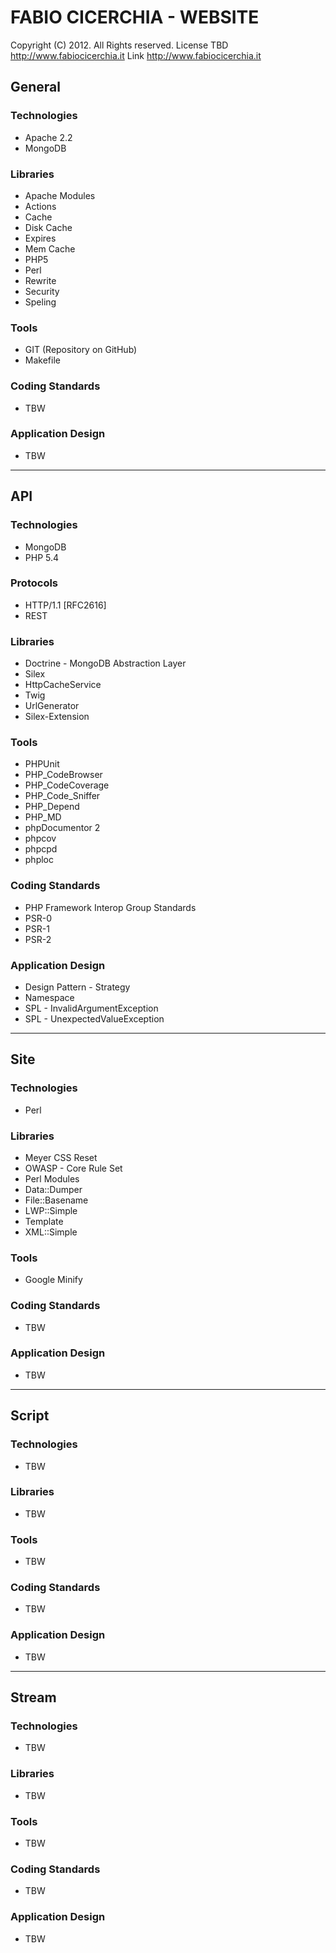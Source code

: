 # FABIO CICERCHIA - WEBSITE
Copyright (C) 2012. All Rights reserved.
License   TBD <http://www.fabiocicerchia.it>
Link      http://www.fabiocicerchia.it

## General

### Technologies
 * Apache 2.2
 * MongoDB

### Libraries
 * Apache Modules
  * Actions
  * Cache
  * Disk Cache
  * Expires
  * Mem Cache
  * PHP5
  * Perl
  * Rewrite
  * Security
  * Speling

### Tools
 * GIT (Repository on GitHub)
 * Makefile

### Coding Standards
 * TBW

### Application Design
 * TBW

---

## API

### Technologies
 * MongoDB
 * PHP 5.4

### Protocols
 * HTTP/1.1 [RFC2616]
 * REST

### Libraries
 * Doctrine - MongoDB Abstraction Layer
 * Silex
  * HttpCacheService
  * Twig
  * UrlGenerator
 * Silex-Extension

### Tools
 * PHPUnit
 * PHP_CodeBrowser
 * PHP_CodeCoverage
 * PHP_Code_Sniffer
 * PHP_Depend
 * PHP_MD
 * phpDocumentor 2
 * phpcov
 * phpcpd
 * phploc

### Coding Standards
 * PHP Framework Interop Group Standards
  * PSR-0
  * PSR-1
  * PSR-2

### Application Design
 * Design Pattern - Strategy
 * Namespace
 * SPL - InvalidArgumentException
 * SPL - UnexpectedValueException

---

## Site

### Technologies
 * Perl

### Libraries
 * Meyer CSS Reset
 * OWASP - Core Rule Set
 * Perl Modules
  * Data::Dumper
  * File::Basename
  * LWP::Simple
  * Template
  * XML::Simple

### Tools
 * Google Minify

### Coding Standards
 * TBW

### Application Design
 * TBW

---

## Script

### Technologies
 * TBW

### Libraries
 * TBW

### Tools
 * TBW

### Coding Standards
 * TBW

### Application Design
 * TBW

---

## Stream

### Technologies
 * TBW

### Libraries
 * TBW

### Tools
 * TBW

### Coding Standards
 * TBW

### Application Design
 * TBW
